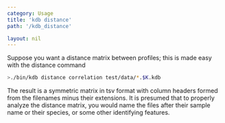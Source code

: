 ```yaml
---
category: Usage
title: 'kdb distance'
path: '/kdb_distance'

layout: nil
---
```



Suppose you want a distance matrix between profiles; this is made easy with the distance command

```bash
>./bin/kdb distance correlation test/data/*.$K.kdb
```

The result is a symmetric matrix in tsv format with column headers formed from the filenames minus their extensions. It is presumed that to properly analyze the distance matrix, you would name the files after their sample name or their species, or some other identifying features.

